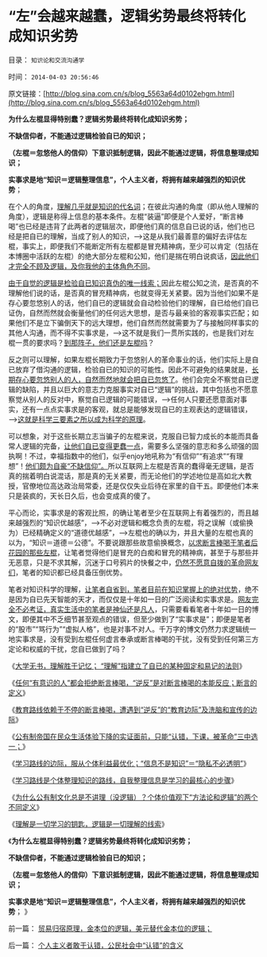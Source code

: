 # “左”会越来越蠢，逻辑劣势最终将转化成知识劣势

目录： `知识论和交流沟通学` 

时间： `2014-04-03 20:56:46` 

原文链接：[http://blog.sina.com.cn/s/blog_5563a64d0102ehgm.html](http://blog.sina.com.cn/s/blog_5563a64d0102ehgm.html)

**为什么左棍显得特别蠢？逻辑劣势最终将转化成知识劣势；**

**不缺信仰者，不能通过逻辑检验自已的知识；**

**（左棍＝忽悠他人的信仰）下意识抵制逻辑，因此不能通过逻辑，将信息整理成知识；**

**实事求是地“知识＝逻辑整理信息”，个人主义者，将拥有越来越强烈的知识优势**；

在个人的角度，[理解几乎就是知识的代名词](../../../2011/6/11/历史观就是现实世界观.md)；在彼此沟通的角度（即从他人理解的角度），逻辑是称得上信息的基本条件。左棍“装逼”即便是个人爱好，“断言棒喝”也已经是违背了此两者的逻辑层次，即便他们真的信息自已说的话，他们也已经是把自已的理解，当成了别人的知识，——>这是从我们最善意的偏好去评估左棍，事实上，即便我们不能断定所有左棍都是冒充精神病，至少可以肯定（包括在本博圈中活跃的左棍）的绝大部分左棍和公知，他们是揣在明白说疯话，[因此他们才完全不顾及逻辑，及你我他的主体角色不同](../../../2011/2/3/人科动物的生物行为分析和进化规律.md)。

[由于自觉的逻辑是检验自已知识真伪的唯一线索；](../../../2013/11/10/理解先验的概念，才能理解科学的世界观和沟通的方法论；.md)因此左棍公知之流，是否真的不理解他们说的话，是否真的冒充精神病，也就变得无关紧要。因为当他们如果不是存心要忽悠别人的话，他们自已的逻辑就会自动检验他们的理解，自已给他们自已证伪，自然而然就会衡量他们的任何远大思想，是否与最亲验的客观事实匹配；如果他们不是立下骗倒天下的远大理想，他们自然而然就需要为了与接触同样事实的其他人沟通，而不得不实事求是，——>这不就是我们一贯所实践的，也是我们对左棍一贯的要求吗？[到那阵子，他们还是左棍吗](../../../2010/1/21/人权是价值判断的原子单位.md)？

反之则可以理解，如果左棍长期致力于忽悠别人的革命事业的话，他们实际上是自已放弃了借沟通的逻辑，检验自已的知识的可能性。因此不可避免的结果就是，[长期存心要忽悠别人的人，自然而然地就会把自已忽悠了](../../../2012/8/24/存心要忽悠他人，最容易被他人忽悠.md)。他们会完全不察觉自已逻辑的缺陷，并且以巨大的意志力克服事实对自已“逻辑”的挑战，其中包括也不愿意察觉从别人的反对中，察觉自已逻辑的可能错误，——>任何人只要还愿意面对事实，还有一点点实事求是的客观，就总是能够发现自已的主观表达的逻辑错误，——>[这就是科学三要素之所以成为科学的原理](../../../2011/2/16/实体经济学和历史学都是研究人类行为的科学.md)。

可以想象，对于这些长期立志当骗子的左棍来说，克服自已智力成长的本能而具备常人逻辑的完备，[让他们自已变得更蠢一点](../../../2011/2/15/科学社会进化论是社会科学的基石.md)，需要多么坚强的意志和多么顽强的固执啊！不过，幸福指数中的他们，似乎enjoy地吼称为“有信仰”“有追求”“有理想”！[他们颇为自豪“不缺信仰”。](../../../2010/11/19/统一思想战乱多；只有信仰才能抹煞人性.md)所以互联网上左棍是否真的蠢得毫无逻辑，是否真的揣着明白说混话，那是真的无关紧要，而无论他们的学述地位是高如北大教授，官僚地位高达政治局常委，还是仅仅失业后待在家里的自干五。即便他们本来只是装疯的，天长日久后，也会变成真的傻了。

平心而论，实事求是的客观比照，的确让笔者至少在互联网上有着强烈的，而且越来越强烈的“知识优越感”，——>不必对逻辑和概念负责的左棍，将之误解（或偷换为）已经精确定义的“道德优越感”，——>左棍也的确以为，并且大量的左棍也真的以为，“知识＝道德＝公德”。不要说跟那些故意偷换概念，[以求断言棒喝于笔者后花园的那些左棍](../../../2014/3/28/“装逼，断言棒喝，谩骂”统一左棍基本人格.md)，让笔者觉得他们是冒充的白痴和冒充的精神病，甚至于与那些并无恶意，只是不求其解，沉迷于口号鸦片的快餐之中，[仍然不愿意自拨的革命网友们](../../../2013/5/31/《旧制度和大革命》的托克维尔脊的“革命，暴民运动，镇压，肃反，文化大革命……”.md)，笔者的知识都已经具备压倒优势。

笔者对知识科学的理解，[让笔者自省到，笔者目前在知识掌握上的绝对优势](../../../2013/12/11/欢迎证伪，拒绝质疑！.md)，绝不是因为自已先天智能的天才，而仅仅是十年如一日的广泛阅读和实事求是。[网友完全不必考证，真实生活中的笔者是神仙还是凡人](../../../2011/11/1/本来普通人，何处惹道德？.md)，只需要看看笔者十年如一日的博文，即便其中不乏细节甚至观点的错误，但至少做到了“实事求是”；即便是笔者的“股市”“骂行为”“虚拟人格”，也是对事不对人。千万字的博文仍然力求逻辑统一地实事求是，没有受到左棍任何虚言奉承或断言棒喝的干扰，没有受到任何第三方定论和权威的干扰，您自已做到了吗？

《[大学无书，理解胜于记忆；
“理解”指建立了自已的某种固定和易记的法则](../../../2014/3/13/知识科学：大学无书，理解胜于记忆.md)》

《[任何“有意识的人”都会拒绝断言棒喝，“逆反”是对断言棒喝的本能反应；断言的定义](../../../2014/3/14/逆反！中国教育习惯于“断言棒喝”树立权威的陋习.md)》

《[教育路线依赖于不停的断言棒喝，遭遇到“逆反”的“教育边际”及洗脑和宣传的边际](../../../2014/3/15/教育路线的“教育边际”和学习路线.md)》

《[公有制帝国在民众生活体验下降的实证面前，只能“认错，下课，被革命”三中选一；](../../../2014/3/16/教育路线的边际是客观规律，从父母之命到党国之命.md)》

《[学习路线的边际，服从个体利益最优化；“信息不是知识”＝“隐私不必透明”](../../../2014/3/17/学习路线的边际,奥派分子的共产主义情结.md)》

《[学习路线是个体整理知识的路线，自我整理信息是学习的最核心的步骤](../../../2014/3/18/中国教育误区中“教科书，老师笔记”.md)》

《[为什么公有制文化总是不讲理（没逻辑）？个体价值观下“方法论和逻辑”的两个不同定义](../../../2014/3/25/为什么公有制文化总是不讲理（没逻辑）？.md)》

《[理解是一切学习的钥匙，逻辑是一切理解的线索](../../../2014/3/30/理解是一切学习的钥匙，逻辑是一切理解的线索.md)》

《**为什么左棍显得特别蠢？逻辑劣势最终将转化成知识劣势；**

**不缺信仰者，不能通过逻辑检验自已的知识；**

**（左棍＝忽悠他人的信仰）下意识抵制逻辑，因此不能通过逻辑，将信息整理成知识；**

**实事求是地“知识＝逻辑整理信息”，个人主义者，将拥有越来越强烈的知识优势**； 》

前一篇： [贸易归宿原理，金本位的逻辑，美元替代金本位的逻辑；](../../../2014/4/26/贸易归宿原理，金本位的逻辑，美元替代金本位的逻辑；.md)

后一篇： [个人主义者敢于认错，公民社会中“认错”的含义](../../../2014/4/1/个人主义者敢于认错，公民社会中“认错”的含义.md)


